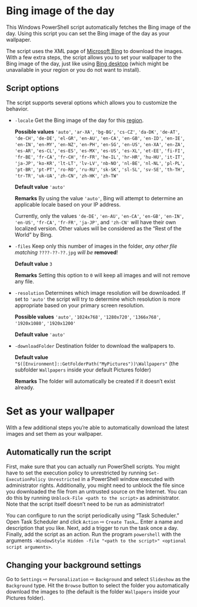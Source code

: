 Bing image of the day
=====================
This Windows PowerShell script automatically fetches the Bing image of
the day.
Using this script you can set the Bing image of the day as your
wallpaper.

The script uses the XML page of [Microsoft Bing](https://www.bing.com/)
to download the images.
With a few extra steps, the script allows you to set your wallpaper to
the Bing image of the day, just like using [Bing
desktop](http://blogs.msdn.com/b/buckh/archive/2013/01/02/bing-desktop-set-your-background-to-the-bing-image-of-the-day.aspx)
(which might be unavailable in your region or you do not want to
install).

Script options
--------------
The script supports several options which allows you to customize the
behavior.

* `-locale` Get the Bing image of the day for this
  [region](https://msdn.microsoft.com/en-us/library/dd251064.aspx).

  **Possible values** `'auto'`, `'ar-XA'`, `'bg-BG'`, `'cs-CZ'`,
  `'da-DK'`, `'de-AT'`, `'de-CH'`, `'de-DE'`, `'el-GR'`, `'en-AU'`,
  `'en-CA'`, `'en-GB'`, `'en-ID'`, `'en-IE'`, `'en-IN'`, `'en-MY'`,
  `'en-NZ'`, `'en-PH'`, `'en-SG'`, `'en-US'`, `'en-XA'`, `'en-ZA'`,
  `'es-AR'`, `'es-CL'`, `'es-ES'`, `'es-MX'`, `'es-US'`, `'es-XL'`,
  `'et-EE'`, `'fi-FI'`, `'fr-BE'`, `'fr-CA'`, `'fr-CH'`, `'fr-FR'`,
  `'he-IL'`, `'hr-HR'`, `'hu-HU'`, `'it-IT'`, `'ja-JP'`, `'ko-KR'`,
  `'lt-LT'`, `'lv-LV'`, `'nb-NO'`, `'nl-BE'`, `'nl-NL'`, `'pl-PL'`,
  `'pt-BR'`, `'pt-PT'`, `'ro-RO'`, `'ru-RU'`, `'sk-SK'`, `'sl-SL'`,
  `'sv-SE'`, `'th-TH'`, `'tr-TR'`, `'uk-UA'`, `'zh-CN'`, `'zh-HK'`,
  `'zh-TW'`

  **Default value** `'auto'`

  **Remarks** By using the value `'auto'`, Bing will attempt to
  determine an applicable locale based on your IP address.
  
  Currently, only the values `'de-DE'`, `'en-AU'`, `'en-CA'`, `'en-GB'`,
  `'en-IN'`, `'en-US'`, `'fr-CA'`, `'fr-FR'`, `'ja-JP'`, and `'zh-CN'`
  will have their own localized version. Other values will be considered
  as the “Rest of the World” by Bing.

* `-files` Keep only this number of images in the folder, *any other
  file matching* `????-??-??.jpg` *will be* **removed**!

  **Default value** `3`

  **Remarks** Setting this option to `0` will keep all images and will
  not remove any file.

* `-resolution` Determines which image resolution will be downloaded.
  If set to `'auto'` the script will try to determine which resolution
  is more appropriate based on your primary screen resolution.

  **Possible values** `'auto'`, `'1024x768'`, `'1280x720'`,
  `'1366x768'`, `'1920x1080'`, `'1920x1200'`

  **Default value** `'auto'`

* `-downloadFolder` Destination folder to download the wallpapers to.

  **Default value**
  `"$([Environment]::GetFolderPath("MyPictures"))\Wallpapers"`
  (the subfolder `Wallpapers` inside your default Pictures folder)

  **Remarks** The folder will automatically be created if it doesn’t
  exist already.

Set as your wallpaper
=====================
With a few additional steps you’re able to automatically download the
latest images and set them as your wallpaper.

Automatically run the script
----------------------------
First, make sure that you can actually run PowerShell scripts.
You might have to set the execution policy to unrestricted by running
`Set-ExecutionPolicy Unrestricted` in a PowerShell window executed with
administrator rights.
Additionally, you might need to unblock the file since you downloaded
the file from an untrusted source on the Internet.
You can do this by running `Unblock-File <path to the script>` as
administrator.
Note that the script itself doesn’t need to be run as administrator!

You can configure to run the script periodically using “Task Scheduler.”
Open Task Scheduler and click `Action` ⇨ `Create Task…`.
Enter a name and description that you like.
Next, add a trigger to run the task once a day.
Finally, add the script as an action.
Run the program `powershell` with the arguments `-WindowStyle Hidden
-file "<path to the script>" <optional script arguments>`.

Changing your background settings
---------------------------------
Go to `Settings` ⇨ `Personalization` ⇨ `Background` and select
`Slideshow` as the `Background` type.
Hit the `Browse` button to select the folder you automatically download
the images to (the default is the folder `Wallpapers` inside your
Pictures folder).
